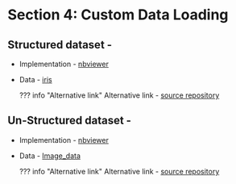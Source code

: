 # Section 4: Custom Data Loading

## Structured dataset -

* Implementation - [nbviewer](http://nbviewer.org/github/c17hawke/Pytorch-basics/blob/main/codebase/05.01_Custom%20data%20loading%20for%20structured.ipynb)

* Data - [iris](https://github.com/c17hawke/Pytorch-basics/blob/main/codebase/Data/iris.csv)

    ??? info "Alternative link"
        Alternative link - [source repository](https://github.com/c17hawke/Pytorch-basics/blob/main/codebase/05.01_Custom%20data%20loading%20for%20structured.ipynb)

## Un-Structured dataset -

* Implementation - [nbviewer](http://nbviewer.org/github/c17hawke/Pytorch-basics/blob/main/codebase/05.01_Custom%20data%20loading%20for%20structured.ipynb)

* Data - [Image_data](https://github.com/c17hawke/Pytorch-basics/blob/main/codebase/Data/img_data)

    ??? info "Alternative link"
        Alternative link - [source repository](https://github.com/c17hawke/Pytorch-basics/blob/main/codebase/05.02_Custom%20data%20loading%20for%20Ustructured.ipynb)